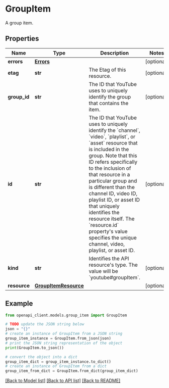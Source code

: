 # GroupItem

A group item.

## Properties

Name | Type | Description | Notes
------------ | ------------- | ------------- | -------------
**errors** | [**Errors**](Errors.md) |  | [optional] 
**etag** | **str** | The Etag of this resource. | [optional] 
**group_id** | **str** | The ID that YouTube uses to uniquely identify the group that contains the item. | [optional] 
**id** | **str** | The ID that YouTube uses to uniquely identify the &#x60;channel&#x60;, &#x60;video&#x60;, &#x60;playlist&#x60;, or &#x60;asset&#x60; resource that is included in the group. Note that this ID refers specifically to the inclusion of that resource in a particular group and is different than the channel ID, video ID, playlist ID, or asset ID that uniquely identifies the resource itself. The &#x60;resource.id&#x60; property&#39;s value specifies the unique channel, video, playlist, or asset ID. | [optional] 
**kind** | **str** | Identifies the API resource&#39;s type. The value will be &#x60;youtube#groupItem&#x60;. | [optional] 
**resource** | [**GroupItemResource**](GroupItemResource.md) |  | [optional] 

## Example

```python
from openapi_client.models.group_item import GroupItem

# TODO update the JSON string below
json = "{}"
# create an instance of GroupItem from a JSON string
group_item_instance = GroupItem.from_json(json)
# print the JSON string representation of the object
print(GroupItem.to_json())

# convert the object into a dict
group_item_dict = group_item_instance.to_dict()
# create an instance of GroupItem from a dict
group_item_from_dict = GroupItem.from_dict(group_item_dict)
```
[[Back to Model list]](../README.md#documentation-for-models) [[Back to API list]](../README.md#documentation-for-api-endpoints) [[Back to README]](../README.md)


